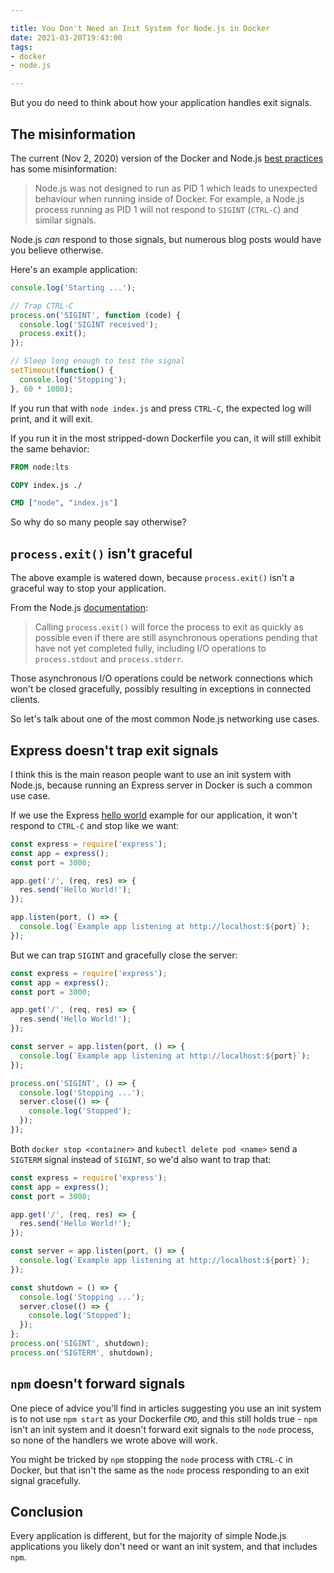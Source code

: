 ```yaml
---

title: You Don't Need an Init System for Node.js in Docker
date: 2021-03-20T19:43:00
tags:
- docker
- node.js

---
```


But you do need to think about how your application handles exit signals.

## The misinformation

The current (Nov 2, 2020) version of the Docker and Node.js [best practices](https://github.com/nodejs/docker-node/blob/747216238b68525f68f176959b00af5968260b9c/docs/BestPractices.md) has some misinformation:

> Node.js was not designed to run as PID 1 which leads to unexpected behaviour when running inside of Docker. For example, a Node.js process running as PID 1 will not respond to `SIGINT` (`CTRL-C`) and similar signals.

Node.js _can_ respond to those signals, but numerous blog posts would have you believe otherwise.

Here's an example application:

```javascript
console.log('Starting ...');

// Trap CTRL-C
process.on('SIGINT', function (code) {
  console.log('SIGINT received');
  process.exit();
});

// Sleep long enough to test the signal
setTimeout(function() {
  console.log('Stopping');
}, 60 * 1000);
```

If you run that with `node index.js` and press `CTRL-C`, the expected log will print, and it will exit.

If you run it in the most stripped-down Dockerfile you can, it will still exhibit the same behavior:

```dockerfile
FROM node:lts

COPY index.js ./

CMD ["node", "index.js"]
```

So why do so many people say otherwise?

## `process.exit()` isn't graceful

The above example is watered down, because `process.exit()` isn't a graceful way to stop your application.

From the Node.js [documentation](https://nodejs.org/api/process.html#process_process_exit_code):

> Calling `process.exit()` will force the process to exit as quickly as possible even if there are still asynchronous operations pending that have not yet completed fully, including I/O operations to `process.stdout` and `process.stderr`.

Those asynchronous I/O operations could be network connections which won't be closed gracefully, possibly resulting in exceptions in connected clients.

So let's talk about one of the most common Node.js networking use cases.

## Express doesn't trap exit signals

I think this is the main reason people want to use an init system with Node.js, because running an Express server in Docker is such a common use case.

If we use the Express [hello world](https://expressjs.com/en/starter/hello-world.html) example for our application, it won't respond to `CTRL-C` and stop like we want:

```javascript
const express = require('express');
const app = express();
const port = 3000;

app.get('/', (req, res) => {
  res.send('Hello World!');
});

app.listen(port, () => {
  console.log(`Example app listening at http://localhost:${port}`);
});
```

But we can trap `SIGINT` and gracefully close the server:

```javascript
const express = require('express');
const app = express();
const port = 3000;

app.get('/', (req, res) => {
  res.send('Hello World!');
});

const server = app.listen(port, () => {
  console.log(`Example app listening at http://localhost:${port}`);
});

process.on('SIGINT', () => {
  console.log('Stopping ...');
  server.close(() => {
    console.log('Stopped');
  });
});
```

Both `docker stop <container>` and `kubectl delete pod <name>` send a `SIGTERM` signal instead of `SIGINT`, so we'd also want to trap that:

```javascript
const express = require('express');
const app = express();
const port = 3000;

app.get('/', (req, res) => {
  res.send('Hello World!');
});

const server = app.listen(port, () => {
  console.log(`Example app listening at http://localhost:${port}`);
});

const shutdown = () => {
  console.log('Stopping ...');
  server.close(() => {
    console.log('Stopped');
  });
};
process.on('SIGINT', shutdown);
process.on('SIGTERM', shutdown);
```

## `npm` doesn't forward signals

One piece of advice you'll find in articles suggesting you use an init system is to not use `npm start` as your Dockerfile `CMD`, and this still holds true - `npm` isn't an init system and it doesn't forward exit signals to the `node` process, so none of the handlers we wrote above will work.

You might be tricked by `npm` stopping the `node` process with `CTRL-C` in Docker, but that isn't the same as the `node` process responding to an exit signal gracefully.

## Conclusion

Every application is different, but for the majority of simple Node.js applications you likely don't need or want an init system, and that includes `npm`.
